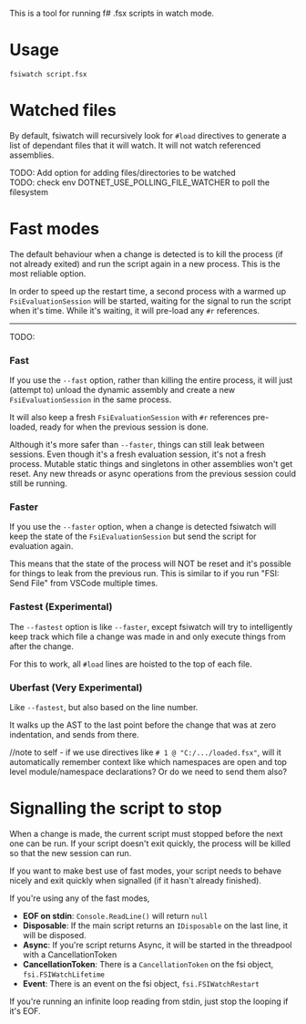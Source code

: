 This is a tool for running f# .fsx scripts in watch mode.

# Usage

```
fsiwatch script.fsx
```

# Watched files

By default, fsiwatch will recursively look for `#load` directives to generate a list of dependant files that it will watch.
It will not watch referenced assemblies.

TODO: Add option for adding files/directories to be watched  
TODO: check env DOTNET_USE_POLLING_FILE_WATCHER to poll the filesystem

# Fast modes

The default behaviour when a change is detected is to kill the process (if not already exited) and run the script again in a new process.
This is the most reliable option.

In order to speed up the restart time, a second process with a warmed up `FsiEvaluationSession` will be started, waiting
for the signal to run the script when it's time. While it's waiting, it will pre-load any `#r` references.


------------------------------

TODO:


### Fast

If you use the `--fast` option, rather than killing the entire process, it will just (attempt to) unload the dynamic assembly and create
a new `FsiEvaluationSession` in the same process.

It will also keep a fresh `FsiEvaluationSession` with `#r` references pre-loaded, ready for when the previous session is done.

Although it's more safer than `--faster`, things can still leak between sessions.
Even though it's a fresh evaluation session, it's not a fresh process. Mutable static things and singletons in other
assemblies won't get reset. Any new threads or async operations from the previous session could still be running.

### Faster

If you use the `--faster` option, when a change is detected fsiwatch will keep the state of the `FsiEvaluationSession`
but send the script for evaluation again.

This means that the state of the process will NOT be reset and it's possible for things to leak from the previous run.
This is similar to if you run "FSI: Send File" from VSCode multiple times.

### Fastest (Experimental)

The `--fastest` option is like `--faster`, except fsiwatch will try to intelligently keep track which file a change
was made in and only execute things from after the change.

For this to work, all `#load` lines are hoisted to the top of each file.


### Uberfast (Very Experimental)

Like `--fastest`, but also based on the line number.

It walks up the AST to the last point before the change that was at zero indentation, and sends from there.

//note to self - if we use directives like `# 1 @ "C:/.../loaded.fsx"`, will it automatically remember context like which namespaces
are open and top level module/namespace declarations? Or do we need to send them also?

# Signalling the script to stop

When a change is made, the current script must stopped before the next one can be run. If your script doesn't exit quickly,
the process will be killed so that the new session can run.

If you want to make best use of fast modes, your script needs to behave nicely and exit quickly when signalled (if it hasn't already finished).

If you're using any of the fast modes,

 - **EOF on stdin**: `Console.ReadLine()` will return `null`
 - **Disposable**: If the main script returns an `IDisposable` on the last line, it will be disposed.
 - **Async**: If you're script returns Async, it will be started in the threadpool with a CancellationToken
 - **CancellationToken**: There is a `CancellationToken` on the fsi object, `fsi.FSIWatchLifetime`
 - **Event**: There is an event on the fsi object, `fsi.FSIWatchRestart`


If you're running an infinite loop reading from stdin, just stop the looping if it's EOF.

